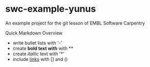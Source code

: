 # swc-example-yunus

An example project for the git lesson of EMBL Software Carpentry


Quick Markdown Overview

 - write bullet lists with '-'
 - create **bold text with**  with **
 - create *itallic* text with '*'
 - include [links](https://github.com/yunusbio/swc-example-yunus) with [] and ()
 
